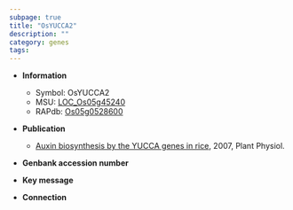 ```yaml
---
subpage: true
title: "OsYUCCA2"
description: ""
category: genes
tags: 
---
```


* **Information**  
    + Symbol: OsYUCCA2  
    + MSU: [LOC_Os05g45240](http://rice.plantbiology.msu.edu/cgi-bin/ORF_infopage.cgi?orf=LOC_Os05g45240)  
    + RAPdb: [Os05g0528600](http://rapdb.dna.affrc.go.jp/viewer/gbrowse_details/irgsp1?name=Os05g0528600)  

* **Publication**  
    + [Auxin biosynthesis by the YUCCA genes in rice](http://www.ncbi.nlm.nih.gov/pubmed?term=Auxin+biosynthesis+by+the+YUCCA+genes+in+rice%5BTitle%5D), 2007, Plant Physiol.

* **Genbank accession number**  

* **Key message**  

* **Connection**  



